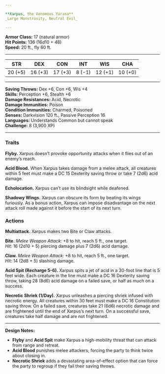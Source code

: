 ```yaml
---

**Xarpus, the Venomous Yarasa**  
_Large Monstrosity, Neutral Evil_

---
```


**Armor Class:** 17 (natural armor)  
**Hit Points:** 136 (16d10 + 48)  
**Speed:** 20 ft., fly 60 ft.

---

|   STR   |   DEX   |   CON   |  INT   |   WIS   |   CHA   |
| :-----: | :-----: | :-----: | :----: | :-----: | :-----: |
| 20 (+5) | 16 (+3) | 17 (+3) | 8 (-1) | 12 (+1) | 10 (+0) |

---

**Saving Throws:** Dex +6, Con +6, Wis +4  
**Skills:** Perception +6, Stealth +6  
**Damage Resistances:** Acid, Necrotic  
**Damage Immunities:** Poison  
**Condition Immunities:** Charmed, Poisoned  
**Senses:** Darkvision 120 ft., Passive Perception 16  
**Languages:** Understands Common but cannot speak  
**Challenge:** 8 (3,900 XP)

---

### **Traits**

**Flyby.** Xarpus doesn’t provoke opportunity attacks when it flies out of an enemy’s reach.

**Acid Blood.** When Xarpus takes damage from a melee attack, all creatures within 5 feet must make a DC 15 Dexterity saving throw or take 7 (2d6) acid damage.

**Echolocation.** Xarpus can’t use its blindsight while deafened.

**Shadowy Wings.** Xarpus can obscure its form by beating its wings furiously. As a bonus action, Xarpus can impose disadvantage on the next attack roll made against it before the start of its next turn.

### **Actions**

**Multiattack.** Xarpus makes two Bite or Claw attacks.

**Bite.** _Melee Weapon Attack:_ +8 to hit, reach 5 ft., one target.  
_Hit:_ 16 (2d10 + 5) piercing damage plus 7 (2d6) acid damage.

**Claw.** _Melee Weapon Attack:_ +8 to hit, reach 5 ft., one target.  
_Hit:_ 14 (2d8 + 5) slashing damage.

**Acid Spit (Recharge 5-6).** Xarpus spits a jet of acid in a 30-foot line that is 5 feet wide. Each creature in the line must make a DC 16 Dexterity saving throw, taking 28 (8d6) acid damage on a failed save, or half as much on a success.

**Necrotic Shriek (1/Day).** Xarpus unleashes a piercing shriek infused with necrotic energy. All creatures within 30 feet must make a DC 16 Constitution saving throw. On a failed save, creatures take 21 (6d6) necrotic damage and are frightened until the end of Xarpus’s next turn. On a successful save, creatures take half damage and are not frightened.

---

**Design Notes:**

- **Flyby** and **Acid Spit** make Xarpus a high-mobility threat that can attack from range and retreat.
- **Acid Blood** punishes melee attackers, forcing the party to think twice about closing in.
- **Necrotic Shriek** adds a devastating area-of-effect option that can force the party to regroup if they fail their saving throws.
